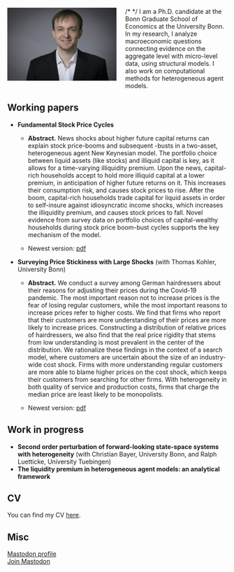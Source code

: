 /*
<picture>
<img src="foto.jpg" width="250px" alt="Photo Maximilian Weiß" style="padding-right: 20px;padding-bottom: 20px; float:left">
</picture>
*/
I am a Ph.D. candidate at the Bonn Graduate School of Economics at the University Bonn. In my research, I analyze macroeconomic questions connecting evidence on the aggregate level with micro-level data, using structural models. I also work on computational methods for heterogeneous agent models.

## Working papers
* **Fundamental Stock Price Cycles**

	- **Abstract.** News shocks about higher future capital returns can explain stock price-booms and subsequent -busts in a two-asset, heterogeneous agent New Keynesian model. The portfolio choice between liquid assets (like stocks) and illiquid capital is key, as it allows for a time-varying illiquidity premium. Upon the news, capital-rich households accept to hold more illiquid capital at a lower premium, in anticipation of higher future returns on it. This increases their consumption risk, and causes stock prices to rise. After the boom, capital-rich households trade capital for liquid assets in order to self-insure against idiosyncratic income shocks, which increases the illiquidity premium, and causes stock prices to fall. Novel evidence from survey data on portfolio choices of capital-wealthy households during stock price boom-bust cycles supports the key mechanism of the model.

	- Newest version: <a href="WorkingPapers/technews.pdf">pdf</a>

* **Surveying Price Stickiness with Large Shocks** (with Thomas Kohler, University Bonn)
	- **Abstract.** We conduct a survey among German hairdressers about their reasons for adjusting their prices during the Covid-19 pandemic. The most important reason not to increase prices is the fear of losing regular customers, while the most important reasons to increase prices refer to higher costs. We find that firms who report that their customers are more understanding of their prices are more likely to increase prices. Constructing a distribution of relative prices of hairdressers, we also find that the real price rigidity that stems from low understanding is most prevalent in the center of the distribution. We rationalize these findings in the context of a search model, where customers are uncertain about the size of an industry-wide cost shock. Firms with more understanding regular customers are more able to blame higher prices on the cost shock, which keeps their customers from searching for other firms. With heterogeneity in both quality of service and production costs, firms that charge the median price are least likely to be monopolists.

	- Newest version: <a href="WorkingPapers/search.pdf">pdf</a>

## Work in progress
* **Second order perturbation of forward-looking state-space systems with heterogeneity** (with Christian Bayer, University Bonn, and Ralph Luetticke, University Tuebingen)
* **The liquidity premium in heterogeneous agent models: an analytical framework**

## CV
You can find my CV <a href="CVenglish.pdf">here</a>.
## Misc
<a rel="me" href="https://econtwitter.net/@mweiss">Mastodon profile</a><br />
<a href="https://econtwitter.net/invite/xWTLbM8N">Join Mastodon</a>
